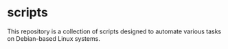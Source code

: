 # scripts
This repository is a collection of scripts designed to automate various tasks on Debian-based Linux systems.
